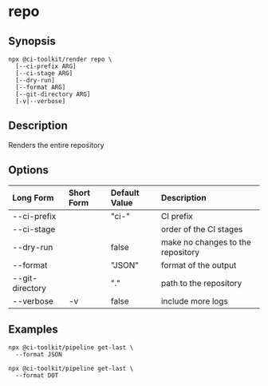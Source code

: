# repo

## Synopsis

```shell
npx @ci-toolkit/render repo \ 
  [--ci-prefix ARG] 
  [--ci-stage ARG]
  [--dry-run] 
  [--format ARG] 
  [--git-directory ARG]
  [-v|--verbose]
```

## Description

Renders the entire repository

## Options

| Long Form         | Short Form | Default Value | Description |
| :---              | :---       | :---          | :--- |
| --ci-prefix       | <NONE>     | "ci-"         | CI prefix |
| --ci-stage        | <NONE>     | <NONE>        | order of the CI stages | 
| --dry-run         | <NONE>     | false         | make no changes to the repository | 
| --format          | <NONE>     | "JSON"        | format of the output |
| --git-directory   | <NONE>     | "."           | path to the repository | 
| --verbose         | -v         | false         | include more logs | 

## Examples

```shell
npx @ci-toolkit/pipeline get-last \ 
  --format JSON
```

```shell
npx @ci-toolkit/pipeline get-last \ 
  --format DOT
```

